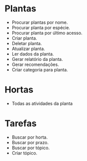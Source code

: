 # Plantas

- Procurar plantas por nome.
- Procurar planta por espécie.
- Procurar planta por último acesso.
- Criar planta.
- Deletar planta.
- Atualizar planta.
- Ler dados da planta.
- Gerar relatório da planta.
- Gerar recomendações.
- Criar categoria para planta.

# Hortas

- Todas as atividades da planta

# Tarefas

- Buscar por horta.
- Buscar por prazo.
- Buscar por tópico.
- Criar tópico.
